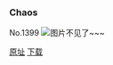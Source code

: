 ### Chaos
No.1399
![图片不见了~~~](https://imgs.xkcd.com/comics/chaos.png)

[原址](https://xkcd.com//1399) [下载](https://imgs.xkcd.com/comics/chaos.png)

